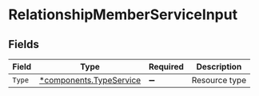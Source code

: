 # RelationshipMemberServiceInput


## Fields

| Field                                                             | Type                                                              | Required                                                          | Description                                                       |
| ----------------------------------------------------------------- | ----------------------------------------------------------------- | ----------------------------------------------------------------- | ----------------------------------------------------------------- |
| `Type`                                                            | [*components.TypeService](../../models/components/typeservice.md) | :heavy_minus_sign:                                                | Resource type                                                     |